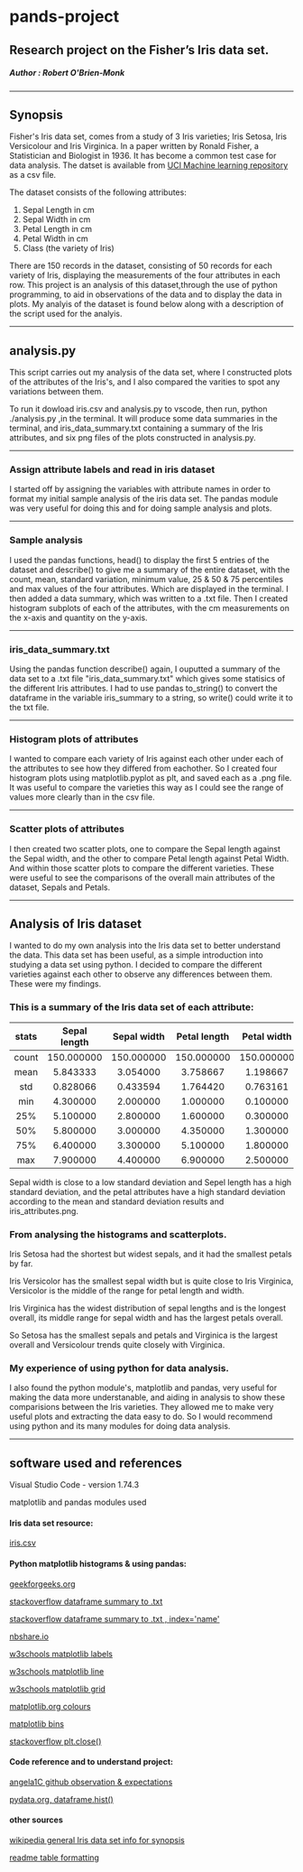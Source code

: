 # **pands-project**
## Research project on the Fisher’s Iris data set.
##### Author : *Robert O'Brien-Monk*
---
## Synopsis

Fisher's Iris data set, comes from a study of 3 Iris varieties; Iris Setosa, Iris Versicolour and Iris Virginica. In a paper written by Ronald Fisher, a Statistician and Biologist in 1936. It has become a common test case for data analysis. The datset is available from [UCI Machine learning repository](https://archive.ics.uci.edu/ml/datasets/iris) as a csv file.

The dataset consists of the following attributes:
1. Sepal Length in cm 
2. Sepal Width in cm 
3. Petal Length in cm 
4. Petal Width in cm 
5. Class (the variety of Iris)

There are 150 records in the dataset, consisting of 50 records for each variety of Iris, displaying the measurements of the four attributes in each row. This project is an analysis of this dataset,through the use of python programming, to aid in observations of the data and to display the data in plots. My analyis of the dataset is found below along with a description of the script used for the analyis.

---
## analysis.py
This script carries out my analysis of the data set, where I constructed plots of the attributes of the Iris's, and I also compared the varities to spot any variations between them.

 To run it dowload iris.csv and analysis.py to vscode, then run, python ./analysis.py ,in the terminal. It will produce some data summaries in the terminal, and iris_data_summary.txt containing a summary of the Iris attributes, and six png files of the plots constructed in analysis.py.

---

### Assign attribute labels and read in iris dataset
I started off by assigning the variables with attribute names in order to format my initial sample analysis of the iris data set. The pandas module was very useful for doing this and for doing sample analysis and plots.

---

### Sample analysis

I used the pandas functions, head() to display the first 5 entries of the dataset and describe() to give me a summary of the entire dataset, with the count, mean, standard variation, minimum value, 25 & 50 & 75 percentiles and max values of the four attributes. Which are displayed in the terminal. I then added a data summary, which was written to a .txt file. Then I created histogram subplots of each of the attributes, with the cm measurements on the x-axis and quantity on the y-axis.

---

### iris_data_summary.txt
Using the pandas function describe() again, I ouputted a summary of the data set to a .txt file "iris_data_summary.txt" which gives some statisics of the different Iris attributes. I had to use pandas to_string() to convert the dataframe in the variable iris_summary to a string, so write() could write it to the txt file.

---

### Histogram plots of attributes
I wanted to compare each variety of Iris against each other under each of the attributes to see how they differed from eachother.
So I created four histogram plots using matplotlib.pyplot as plt, and saved each as a .png file. It was useful to compare the varieties this way as I could see the range of values more clearly than in the csv file.

---

### Scatter plots of attributes
I then created two scatter plots, one to compare the Sepal length against the Sepal width, and the other to compare Petal length against Petal Width. And within those scatter plots to compare the different varieties. These were useful to see the comparisons of the overall main attributes of the dataset, Sepals and Petals.

---

## Analysis of Iris dataset
I wanted to do my own analysis into the Iris data set to better understand the data. This data set has been useful, as a simple introduction into studying a data set using python. I decided to compare the different varieties against each other to observe any differences between them. These were my findings.

### This is a summary of the Iris data set of each attribute: 

| stats | Sepal length | Sepal width | Petal length | Petal width |
| :-: | :-:| :-:| :-:| :-:|      
| count |   150.000000 | 150.000000  |  150.000000  |  150.000000|
| mean  |     5.843333 |   3.054000  |  3.758667    |  1.198667|
| std   |     0.828066 |   0.433594  |   1.764420   |  0.763161|
| min   |     4.300000 |   2.000000  |   1.000000   |  0.100000|
| 25%   |     5.100000 |   2.800000  |   1.600000   |  0.300000|
| 50%   |     5.800000 |   3.000000  |   4.350000   |  1.300000|
| 75%   |     6.400000 |   3.300000  |   5.100000   |  1.800000|
| max   |     7.900000 |   4.400000  |   6.900000   |  2.500000|

Sepal width is close to a low standard deviation and Sepel length has a high standard deviation, and the petal attributes have a high standard deviation according to the mean and standard deviation results and iris_attributes.png.

### From analysing the histograms and scatterplots.
Iris Setosa had the shortest but widest sepals, and it had the smallest petals by far. 

Iris Versicolor has the smallest sepal width but is quite close to Iris Virginica, Versicolor is the middle of the range for petal length and width.

 Iris Virginica has the widest distribution of sepal lengths and is the longest overall, its middle range for sepal width and has the largest petals overall.

So Setosa has the smallest sepals and petals and Virginica is the largest overall and Versicolour trends quite closely with Virginica.

### My experience of using python for data analysis.
I also found the python module's, matplotlib and pandas, very useful for making the data more understanable, and aiding in analysis to show these comparisions between the Iris varieties. They allowed me to make very useful plots and extracting the data easy to do. So I would recommend using python and its many modules for doing data analysis.


---
## software used and references

 Visual Studio Code - version 1.74.3
 
 matplotlib and pandas modules used

 #### Iris data set resource: 
 
 [iris.csv](https://archive.ics.uci.edu/ml/datasets/iris)

 #### Python matplotlib histograms & using pandas:
  [geekforgeeks.org](https://www.geeksforgeeks.org/exploratory-data-analysis-on-iris-dataset/)

  [stackoverflow dataframe summary to .txt](https://stackoverflow.com/questions/75196592/how-to-append-the-dataframe-output-to-txt-file)

  [stackoverflow dataframe summary to .txt , index='name'](https://stackoverflow.com/questions/32835498/pandas-python-describe-formatting-output)

[nbshare.io](https://www.nbshare.io/notebook/204214467/How-to-Plot-a-Histogram-in-Python/)

[w3schools matplotlib labels](https://www.w3schools.com/python/matplotlib_labels.asp)

[w3schools matplotlib line](https://www.w3schools.com/python/matplotlib_line.asp)

[w3schools matplotlib grid](https://www.w3schools.com/python/matplotlib_grid.asp)

[matplotlib.org colours](https://matplotlib.org/stable/gallery/color/named_colors.html)

[matplotlib bins](https://stackoverflow.com/questions/33458566/how-to-choose-bins-in-matplotlib-histogram)

[stackoverflow plt.close()](https://stackoverflow.com/questions/61551562/how-to-avoid-2-plots-being-wrongly-mixed)

#### Code reference and to understand project: 
 [angela1C github observation & expectations](https://github.com/angela1C/Programming-and-Scripting-Project-2019/blob/master/project_iris.py)

 [pydata.org, dataframe.hist()](https://pandas.pydata.org/docs/reference/api/pandas.DataFrame.hist.html)

 #### other sources
[wikipedia general Iris data set info for synopsis](https://en.wikipedia.org/wiki/Iris_flower_data_set)

[readme table formatting](https://www.pluralsight.com/guides/working-tables-github-markdown)